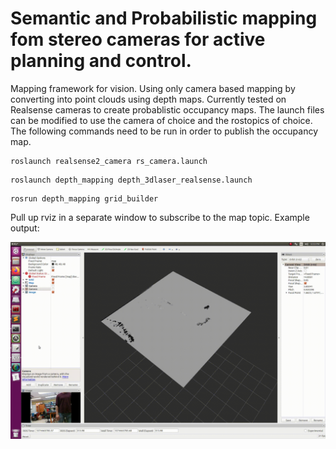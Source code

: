 # Semantic and Probabilistic mapping fom stereo cameras for active planning and control. 

Mapping framework for vision. Using only camera based mapping by converting into point clouds using depth maps. 
Currently tested on Realsense cameras to create probablistic occupancy maps. The launch files can be modified to use the camera of choice and the rostopics of choice. 
The following commands need to be run in order to publish the occupancy map. 
```
roslaunch realsense2_camera rs_camera.launch
```

```
roslaunch depth_mapping depth_3dlaser_realsense.launch
```

```
rosrun depth_mapping grid_builder
```


Pull up rviz in a separate window to subscribe to the map topic. 
Example output: 

![](media.gif)

